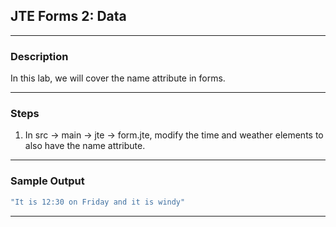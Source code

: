 ## JTE Forms 2: Data
---
### Description

In this lab, we will cover the name attribute in forms.

---
### Steps
 
1. In src -> main -> jte -> form.jte, modify the time and weather elements to also have the name attribute. 

---
### Sample Output
```Java
"It is 12:30 on Friday and it is windy"
```
---
